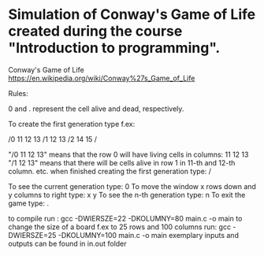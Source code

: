 # Simulation of Conway's Game of Life created during the course "Introduction to programming".

Conway's Game of Life  https://en.wikipedia.org/wiki/Conway%27s_Game_of_Life

Rules: 

0 and . represent the cell alive and dead, respectively. 

To create the first generation type f.ex: 

/0 11 12 13 
/1 12 13 
/2 14 15
/ 

"/0 11 12 13" means that the row 0 will have living cells in columns: 11 12 13
"/1 12 13" means that there will be cells alive in row 1 in 11-th and 12-th column. 
etc. 
when finished creating the first generation type: /


To see the current generation type: 0
To move the window x rows down and y columns to right type: x y
To see the n-th generation type: n
To exit the game type: . 


to compile run : gcc  -DWIERSZE=22 -DKOLUMNY=80 main.c -o main 
to change the size of a board f.ex to 25 rows and 100 columns run: gcc  -DWIERSZE=25 -DKOLUMNY=100 main.c -o main 
exemplary inputs and outputs can be found in in.out folder
